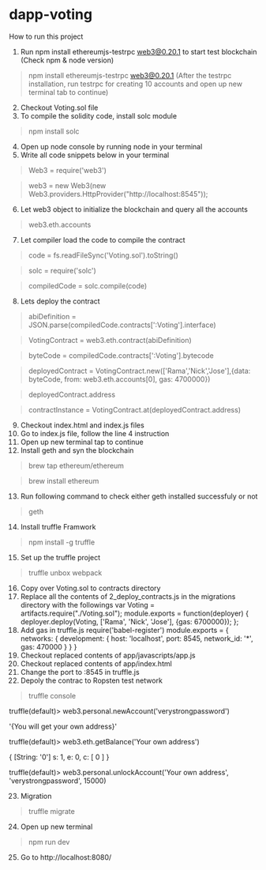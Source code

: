# dapp-voting

How to run this project

1. Run npm install ethereumjs-testrpc web3@0.20.1 to start test blockchain (Check npm & node version)
> npm install ethereumjs-testrpc web3@0.20.1
(After the testrpc installation, run testrpc for creating 10 accounts and open up new terminal tab to continue)
2. Checkout Voting.sol file
3. To compile the solidity code, install solc module
> npm install solc
4. Open up node console by running node in your terminal
5. Write all code snippets below in your terminal
> Web3 = require('web3')

> web3 = new Web3(new Web3.providers.HttpProvider("http://localhost:8545"));
6. Let web3 object to initialize the blockchain and query all the accounts
> web3.eth.accounts
7. Let compiler load the code to compile the contract
> code = fs.readFileSync('Voting.sol').toString()

> solc = require('solc')

> compiledCode = solc.compile(code)
8. Lets deploy the contract
> abiDefinition = JSON.parse(compiledCode.contracts[':Voting'].interface)

> VotingContract = web3.eth.contract(abiDefinition)

> byteCode = compiledCode.contracts[':Voting'].bytecode

> deployedContract = VotingContract.new(['Rama','Nick','Jose'],{data: byteCode, from: web3.eth.accounts[0], gas: 4700000})

> deployedContract.address

> contractInstance = VotingContract.at(deployedContract.address)
9. Checkout index.html and index.js files
10. Go to index.js file, follow the line 4 instruction
11. Open up new terminal tap to continue
12. Install geth and syn the blockchain
> brew tap ethereum/ethereum

> brew install ethereum
13. Run following command to check either geth installed successfuly or not
> geth
14. Install truffle Framwork
> npm install -g truffle
15. Set up the truffle project
> truffle unbox webpack
16. Copy over Voting.sol to contracts directory
17. Replace all the contents of 2_deploy_contracts.js in the migrations directory with the followings
var Voting = artifacts.require("./Voting.sol");
module.exports = function(deployer) {
  deployer.deploy(Voting, ['Rama', 'Nick', 'Jose'], {gas: 6700000});
};
18. Add gas in truffle.js
require('babel-register')
module.exports = {
  networks: {
    development: {
      host: 'localhost',
      port: 8545,
      network_id: '*',
      gas: 470000
    }
  }
}
19. Checkout replaced contents of app/javascripts/app.js
20. Checkout replaced contents of app/index.html
21. Change the port to :8545 in truffle.js
22. Depoly the contrac to Ropsten test network
> truffle console

truffle(default)> web3.personal.newAccount('verystrongpassword')

'{You will get your own address}'

truffle(default)> web3.eth.getBalance('Your own address')

{ [String: '0'] s: 1, e: 0, c: [ 0 ] }

truffle(default)> web3.personal.unlockAccount('Your own address', 'verystrongpassword', 15000)

23. Migration
> truffle migrate

24. Open up new terminal
> npm run dev

25. Go to http://localhost:8080/










